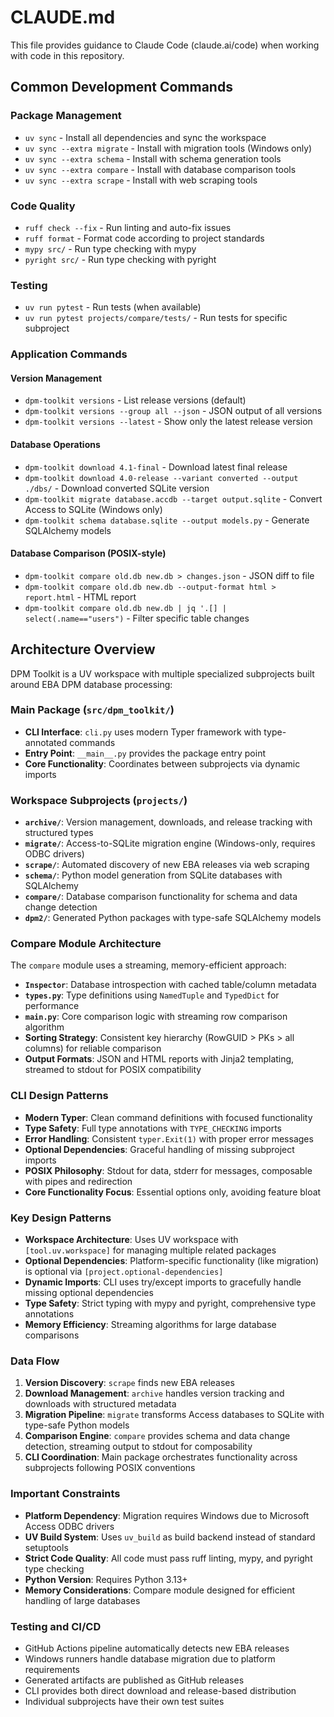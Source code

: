 # CLAUDE.md

This file provides guidance to Claude Code (claude.ai/code) when working with code in this repository.

## Common Development Commands

### Package Management
- `uv sync` - Install all dependencies and sync the workspace
- `uv sync --extra migrate` - Install with migration tools (Windows only)
- `uv sync --extra schema` - Install with schema generation tools
- `uv sync --extra compare` - Install with database comparison tools
- `uv sync --extra scrape` - Install with web scraping tools

### Code Quality
- `ruff check --fix` - Run linting and auto-fix issues
- `ruff format` - Format code according to project standards
- `mypy src/` - Run type checking with mypy
- `pyright src/` - Run type checking with pyright

### Testing
- `uv run pytest` - Run tests (when available)
- `uv run pytest projects/compare/tests/` - Run tests for specific subproject

### Application Commands

#### Version Management
- `dpm-toolkit versions` - List release versions (default)
- `dpm-toolkit versions --group all --json` - JSON output of all versions
- `dpm-toolkit versions --latest` - Show only the latest release version

#### Database Operations  
- `dpm-toolkit download 4.1-final` - Download latest final release
- `dpm-toolkit download 4.0-release --variant converted --output ./dbs/` - Download converted SQLite version
- `dpm-toolkit migrate database.accdb --target output.sqlite` - Convert Access to SQLite (Windows only)
- `dpm-toolkit schema database.sqlite --output models.py` - Generate SQLAlchemy models

#### Database Comparison (POSIX-style)
- `dpm-toolkit compare old.db new.db > changes.json` - JSON diff to file
- `dpm-toolkit compare old.db new.db --output-format html > report.html` - HTML report
- `dpm-toolkit compare old.db new.db | jq '.[] | select(.name=="users")` - Filter specific table changes

## Architecture Overview

DPM Toolkit is a UV workspace with multiple specialized subprojects built around EBA DPM database processing:

### Main Package (`src/dpm_toolkit/`)
- **CLI Interface**: `cli.py` uses modern Typer framework with type-annotated commands
- **Entry Point**: `__main__.py` provides the package entry point
- **Core Functionality**: Coordinates between subprojects via dynamic imports

### Workspace Subprojects (`projects/`)
- **`archive/`**: Version management, downloads, and release tracking with structured types
- **`migrate/`**: Access-to-SQLite migration engine (Windows-only, requires ODBC drivers)
- **`scrape/`**: Automated discovery of new EBA releases via web scraping
- **`schema/`**: Python model generation from SQLite databases with SQLAlchemy
- **`compare/`**: Database comparison functionality for schema and data change detection
- **`dpm2/`**: Generated Python packages with type-safe SQLAlchemy models

### Compare Module Architecture
The `compare` module uses a streaming, memory-efficient approach:

- **`Inspector`**: Database introspection with cached table/column metadata
- **`types.py`**: Type definitions using `NamedTuple` and `TypedDict` for performance
- **`main.py`**: Core comparison logic with streaming row comparison algorithm
- **Sorting Strategy**: Consistent key hierarchy (RowGUID > PKs > all columns) for reliable comparison
- **Output Formats**: JSON and HTML reports with Jinja2 templating, streamed to stdout for POSIX compatibility

### CLI Design Patterns
- **Modern Typer**: Clean command definitions with focused functionality
- **Type Safety**: Full type annotations with `TYPE_CHECKING` imports
- **Error Handling**: Consistent `typer.Exit(1)` with proper error messages
- **Optional Dependencies**: Graceful handling of missing subproject imports
- **POSIX Philosophy**: Stdout for data, stderr for messages, composable with pipes and redirection
- **Core Functionality Focus**: Essential options only, avoiding feature bloat

### Key Design Patterns
- **Workspace Architecture**: Uses UV workspace with `[tool.uv.workspace]` for managing multiple related packages
- **Optional Dependencies**: Platform-specific functionality (like migration) is optional via `[project.optional-dependencies]`
- **Dynamic Imports**: CLI uses try/except imports to gracefully handle missing optional dependencies
- **Type Safety**: Strict typing with mypy and pyright, comprehensive type annotations
- **Memory Efficiency**: Streaming algorithms for large database comparisons

### Data Flow
1. **Version Discovery**: `scrape` finds new EBA releases
2. **Download Management**: `archive` handles version tracking and downloads with structured metadata
3. **Migration Pipeline**: `migrate` transforms Access databases to SQLite with type-safe Python models
4. **Comparison Engine**: `compare` provides schema and data change detection, streaming output to stdout for composability
5. **CLI Coordination**: Main package orchestrates functionality across subprojects following POSIX conventions

### Important Constraints
- **Platform Dependency**: Migration requires Windows due to Microsoft Access ODBC drivers
- **UV Build System**: Uses `uv_build` as build backend instead of standard setuptools
- **Strict Code Quality**: All code must pass ruff linting, mypy, and pyright type checking
- **Python Version**: Requires Python 3.13+
- **Memory Considerations**: Compare module designed for efficient handling of large databases

### Testing and CI/CD
- GitHub Actions pipeline automatically detects new EBA releases
- Windows runners handle database migration due to platform requirements
- Generated artifacts are published as GitHub releases
- CLI provides both direct download and release-based distribution
- Individual subprojects have their own test suites